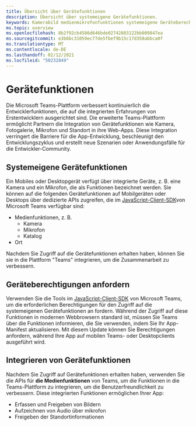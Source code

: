 ```yaml
---
title: Übersicht über Gerätefunktionen
description: Übersicht über systemeigene Gerätefunktionen.
keywords: Kamerabild medienmikrofonfunktionen systemeigene Geräteberechtigungen
ms.topic: overview
ms.openlocfilehash: 8b2f92cb4586d646bde02742883122bb009847ea
ms.sourcegitcommit: e3b6bc31059ec77de5fbef9b15c17d358abbca0f
ms.translationtype: MT
ms.contentlocale: de-DE
ms.lasthandoff: 02/12/2021
ms.locfileid: "50232849"
---
```

# <a name="device-capabilities"></a>Gerätefunktionen 

Die Microsoft Teams-Plattform verbessert kontinuierlich die Entwicklerfunktionen, die auf die integrierten Erfahrungen von Erstentwicklern ausgerichtet sind. Die erweiterte Teams-Plattform ermöglicht Partnern die Integration von Gerätefunktionen wie Kamera, Fotogalerie, Mikrofon und Standort in ihre Web-Apps. Diese Integration verringert die Barriere für die App-Entwicklung, beschleunigt den Entwicklungszyklus und erstellt neue Szenarien oder Anwendungsfälle für die Entwickler-Community.

## <a name="native-device-capabilities"></a>Systemeigene Gerätefunktionen

Ein Mobiles oder Desktopgerät verfügt über integrierte Geräte, z. B. eine Kamera und ein Mikrofon, die als Funktionen bezeichnet werden. Sie können auf die folgenden Gerätefunktionen auf Mobilgeräten oder Desktops über dedizierte APIs zugreifen, die im [JavaScript-Client-SDK](/javascript/api/overview/msteams-client?view=msteams-client-js-latest&preserve-view=true)von Microsoft Teams verfügbar sind:
* Medienfunktionen, z. B.
    * Kamera
    * Mikrofon
    * Katalog
* Ort

Nachdem Sie Zugriff auf die Gerätefunktionen erhalten haben, können Sie sie in die Plattform "Teams" integrieren, um die Zusammenarbeit zu verbessern. 

## <a name="request-device-permissions"></a>Geräteberechtigungen anfordern

Verwenden Sie die Tools im [JavaScript-Client-SDK](/javascript/api/overview/msteams-client?view=msteams-client-js-latest&preserve-view=true) von Microsoft Teams, um die erforderlichen Berechtigungen für den Zugriff auf die systemeigenen Gerätefunktionen an fordern. [](native-device-permissions.md) Während der Zugriff auf diese Funktionen in modernen Webbrowsern standard ist, müssen Sie Teams über die Funktionen informieren, die Sie verwenden, indem Sie Ihr App-Manifest aktualisieren. Mit diesem Update können Sie Berechtigungen anfordern, während Ihre App auf mobilen Teams- oder Desktopclients ausgeführt wird.
 
 ## <a name="integrate-device-capabilities"></a>Integrieren von Gerätefunktionen

Nachdem Sie Zugriff auf Gerätefunktionen erhalten haben, verwenden Sie die APIs für **die Medienfunktionen** von Teams, um die Funktionen in die Teams-Plattform zu integrieren, um die Benutzerfreundlichkeit zu verbessern. [](mobile-camera-image-permissions.md) Diese integrierten Funktionen ermöglichen Ihrer App:

* Erfassen und Freigeben von Bildern
* Aufzeichnen von Audio über mikrofon
* Freigeben der Standortinformationen


